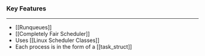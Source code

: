 ### Key Features
---
- [[Runqueues]]
- [[Completely Fair Scheduler]]
- Uses [[Linux Scheduler Classes]]
- Each process is in the form of a [[task_struct]]